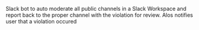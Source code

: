 Slack bot to auto moderate all public channels in a Slack Workspace and report back to the proper channel with the violation for review.  Alos notifies user that a violation occured
